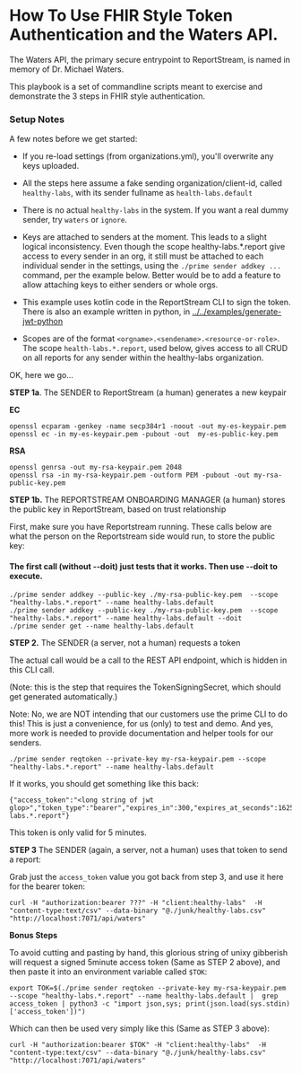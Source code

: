 # How To Use FHIR Style Token Authentication and the Waters API.

The Waters API, the primary secure entrypoint to ReportStream, is named in memory of Dr. Michael Waters.

This playbook is a set of commandline scripts meant to exercise and demonstrate the 3 steps in FHIR style authentication.

### Setup Notes

A few  notes before we get started:

- If you re-load settings (from  organizations.yml), you'll overwrite any keys uploaded.

- All the steps here assume a fake sending organization/client-id, called `healthy-labs`, with its sender fullname as `health-labs.default`
- There is no actual `healthy-labs` in the system.  If you want a real dummy sender, try `waters` or `ignore`.
- Keys are attached to senders at the moment.  This leads to a slight logical inconsistency.  Even though the scope healthy-labs.*.report give access to every sender in an org, it still must be attached to each individual sender in the settings, using the `./prime sender addkey ...` command, per the example below.  Better would be to add a feature to allow attaching	 keys to either senders or whole orgs.

- This example uses kotlin code in the ReportStream CLI to sign the token.
There is also an example written in python, in [../../examples/generate-jwt-python](../../examples/generate-jwt-python)

- Scopes are of the format `<orgname>.<sendename>.<resource-or-role>`.   The scope `health-labs.*.report`, used below, gives access to all CRUD on all reports for any sender within the healthy-labs organization.



OK, here we go...

**STEP 1a**. The SENDER to ReportStream (a human) generates a new keypair

**EC**
```
openssl ecparam -genkey -name secp384r1 -noout -out my-es-keypair.pem
openssl ec -in my-es-keypair.pem -pubout -out  my-es-public-key.pem
```
**RSA**
```
openssl genrsa -out my-rsa-keypair.pem 2048
openssl rsa -in my-rsa-keypair.pem -outform PEM -pubout -out my-rsa-public-key.pem
```

**STEP 1b.**  The REPORTSTREAM ONBOARDING MANAGER (a human) stores the public key in ReportStream, based on trust relationship

First, make sure you have Reportstream running.   These calls below are what the person on the Reportstream side would run, to store the public key:

#### The first call (without --doit) just tests that it works.  Then use --doit to execute.
```
./prime sender addkey --public-key ./my-rsa-public-key.pem  --scope "healthy-labs.*.report" --name healthy-labs.default 
./prime sender addkey --public-key ./my-rsa-public-key.pem  --scope "healthy-labs.*.report" --name healthy-labs.default --doit
./prime sender get --name healthy-labs.default
```

**STEP 2.** The SENDER (a server, not a human) requests a token

The actual call would be a call to the REST API endpoint, which is hidden in this CLI call.

(Note: this is the step that requires the TokenSigningSecret, which should get generated automatically.)

Note:  No, we are NOT intending that our customers use the prime CLI to do this!   This is just a convenience, for us (only) to test and demo.  And yes, more work is needed to provide documentation and helper tools for our senders.

```
./prime sender reqtoken --private-key my-rsa-keypair.pem --scope "healthy-labs.*.report" --name healthy-labs.default
```

If it works, you should get something like this back:

```
{"access_token":"<long string of jwt glop>","token_type":"bearer","expires_in":300,"expires_at_seconds":1625260982,"scope":"healthy-labs.*.report"}
```

This token is only valid for 5 minutes.

**STEP 3**  The SENDER (again, a server, not a human) uses that token to send a report:

Grab just the `access_token` value you got back from step 3, and use it here for the bearer token:

```
curl -H "authorization:bearer ???" -H "client:healthy-labs"  -H "content-type:text/csv" --data-binary "@./junk/healthy-labs.csv" "http://localhost:7071/api/waters"
```

**Bonus Steps**

To avoid cutting and pasting by hand, this glorious string of unixy gibberish will request a signed 5minute access token (Same as STEP 2 above), and then paste it into an environment variable called `$TOK`:

```
export TOK=$(./prime sender reqtoken --private-key my-rsa-keypair.pem --scope "healthy-labs.*.report" --name healthy-labs.default |  grep access_token | python3 -c "import json,sys; print(json.load(sys.stdin)['access_token'])")
```

Which can then be used very simply like this (Same as STEP 3 above):

```
curl -H "authorization:bearer $TOK" -H "client:healthy-labs"  -H "content-type:text/csv" --data-binary "@./junk/healthy-labs.csv" "http://localhost:7071/api/waters"
```
